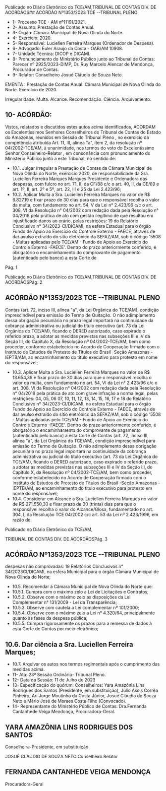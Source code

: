 Publicado  no  Diário  Eletrônico do TCE/AM,TRIBUNAL DE CONTAS DIV. DE ACÓRDÃOS## ACÓRDÃO Nº1353/2023  TCE --TRIBUNAL PLENO

- 1- Processo TCE - AM nº11191/2021.
- 2- Assunto: Prestação de Contas Anual.
- 3- Órgão: Câmara Municipal de Nova Olinda do Norte.
- 4- Exercício: 2020.
- 5- Responsável: Luciellen Ferreira Marques (Ordenador de Despesa).
- 6- Advogado: Euler Araujo da Costa - OAB/AM 10908.
- 7- Unidade Técnica: DICOP e DICAMI.
- 8- Pronunciamento  do  Ministério  Público  junto  ao  Tribunal  de  Contas: Parecer  nº 2925/2023-DIMP, Dr. Ruy Marcelo Alencar de Mendonça, Procurador de Contas.
- 9- Relator: Conselheiro Josué Cláudio de Souza Neto.

EMENTA : Prestação  de  Contas  Anual. Câmara Municipal  de  Nova  Olinda  do  Norte.  Exercício  de 2020.

Irregularidade. Multa. Alcance. Recomendação. Ciência. Arquivamento.

## 10-  ACÓRDÃO:

Vistos, relatados e discutidos estes autos acima identificados, ACORDAM os Excelentíssimos Senhores Conselheiros do Tribunal de Contas do Estado do Amazonas, reunidos em Sessão do Tribunal Pleno , no exercício da competência atribuída Art. 11, III, alínea "a", item 2, da resolução nº 04/2002-TCE/AM, à unanimidade, nos termos do voto do  Excelentíssimo  Senhor  Conselheiro-Relator ,  em  consonância com  pronunciamento do Ministério Público junto a este Tribunal, no sentido de:

- 10.1. Julgar irregular a Prestação de Contas da Câmara Municipal de Nova Olinda do Norte, exercício 2020, de responsabilidade da Sra. Luciellen Ferreira Marques Marques Presidente e Ordenadora das despesas, com fulcro no art. 71, II, da CF/88 c/c o art. 40, II, da CE/89 e art. 1º, II, art. 2º e 5º, art. 22, III e 25 da Lei 2.423/96;
- 10.2. Aplicar  Multa a Sra. Luciellen  Ferreira  Marques no  valor  de R$ 6.827,19 e fixar prazo  de  30  dias para  que  o  responsável  recolha  o valor da multa, com fundamento no art. 54, V da Lei n° 2.423/96 c/c o art. 308, VI da Resolução  n° 04/2002 com  redação  dada  pela Resolução n° 04/2018 pela prática de ato com gestão ilegítimo de que resultou  em  injustificado  danos  ao  erário,  pelas  restrições:  19  do Relatório Conclusivo n° 34/2023-CI/DICAMI, na esfera Estadual para o órgão  Fundo  de  Apoio  ao  Exercício  do  Controle  Externo  -  FAECE, através de dar avulso extraído do sítio eletrônico da SEFAZ/AM, sob o código  '5508  -  Multas  aplicadas  pelo  TCE/AM  -  Fundo  de  Apoio  ao Exercício do Controle Externo -FAECE'. Dentro do prazo anteriormente conferido, é obrigatório o encaminhamento do comprovante de pagamento (autenticado pelo banco) a esta Corte de

Pág. 1

Publicado  no  Diário  Eletrônico do TCE/AM,TRIBUNAL DE CONTAS DIV. DE ACÓRDÃOSPág. 2

## ACÓRDÃO Nº1353/2023  TCE --TRIBUNAL PLENO

Contas  (art.  72,  inciso  III,  alínea  "a",  da  Lei  Orgânica  do  TCE/AM), condição  imprescindível  para  emissão  do  Termo  de  Quitação.  O  não adimplemento dessa obrigação pecuniária no prazo legal importará na continuidade da cobrança administrativa ou judicial do título executivo (art.  73  da  Lei  Orgânica  do  TCE/AM),  ficando  o  DERED  autorizado, caso  expirado  o  referido  prazo,  a  adotar  as  medidas  previstas  nas subseções  III  e  IV  da  Seção  III,  do  Capítulo  X,  da  Resolução  nº 04/2002-TCE/AM,  bem  como  proceder,  conforme  estabelecido  no Acordo de Cooperação firmado com o Instituto de Estudos de Protesto de Títulos do Brasil -Seção Amazonas -IEPTB/AM, ao encaminhamento  do  título executivo para protesto em  nome  do responsável;

- 10.3. Aplicar  Multa a Sra. Luciellen  Ferreira  Marques no  valor  de R$ 13.654,39 e  fixar prazo de 30 dias para que o responsável recolha o valor da multa, com fundamento no art. 54, VI da Lei n° 2.423/96 c/c o art. 308, VI da Resolução  n° 04/2002 com  redação  dada  pela Resolução n° 04/2018 pela prática de ato com grave infração a norma legal, pelas restrições: 04, 05, 06 07, 10, 11, 12, 13, 14, 15, 16, 17 e 18 do Relatório Conclusivo n° 34/2023-CI/DICAMI, na esfera Estadual para o  órgão  Fundo  de  Apoio  ao  Exercício  do  Controle  Externo  -  FAECE, através de dar avulso extraído do sítio eletrônico da SEFAZ/AM, sob o código  '5508  -  Multas  aplicadas  pelo  TCE/AM  -  Fundo  de  Apoio  ao Exercício do Controle Externo -FAECE'. Dentro do prazo anteriormente conferido, é obrigatório o encaminhamento do comprovante de pagamento (autenticado pelo banco) a esta Corte de Contas  (art.  72,  inciso  III,  alínea  "a",  da  Lei  Orgânica  do  TCE/AM), condição  imprescindível  para  emissão  do  Termo  de  Quitação.  O  não adimplemento dessa obrigação pecuniária no prazo legal importará na continuidade da cobrança administrativa ou judicial do título executivo (art.  73  da  Lei  Orgânica  do  TCE/AM),  ficando  o  DERED  autorizado, caso  expirado  o  referido  prazo,  a  adotar  as  medidas  previstas  nas subseções  III  e  IV  da  Seção  III,  do  Capítulo  X,  da  Resolução  nº 04/2002-TCE/AM,  bem  como  proceder,  conforme  estabelecido  no Acordo de Cooperação firmado com o Instituto de Estudos de Protesto de Títulos do Brasil -Seção Amazonas -IEPTB/AM, ao encaminhamento  do  título executivo para protesto em  nome  do responsável;
- 10.4. Considerar em Alcance a Sra. Luciellen Ferreira Marques no valor de R$ 271.550,30 e fixar prazo de 30 (trinta) dias para que o responsável recolha  o  valor  do  Alcance/Glosa,  fundamentado  no  art.  304,  I,  da Resolução TCE 04/2002 c/c art. 53 da Lei nº 2.423/1996, em razão de

Publicado  no  Diário  Eletrônico do TCE/AM,

TRIBUNAL DE CONTAS DIV. DE ACÓRDÃOSPág. 3

## ACÓRDÃO Nº1353/2023  TCE --TRIBUNAL PLENO

despesas  não  comprovadas:  19  Relatórios  Conclusivos  n° 34/2023CI/DICAMI, na esfera Municipal para o órgão Câmara Municipal de Nova Olinda do Norte;

- 10.5. Recomendar à Câmara Municipal de Nova Olinda do Norte que:
- 10.5.1. Cumpra  com  o  máximo  zelo  a  Lei  de  Licitações e Contratos;
- 10.5.2. Observe  com  o  máximo  zelo  as  disposições  da  Lei Complementar n° 131/2009 - Lei da Transparência;
- 10.5.3. Observe com cautela a Lei complementar nº 101/2000;
- 10.5.4. Observe com o máximo zelo a Lei n° 4.320/64, principalmente quanto às fases da despesa pública;
- 10.5.5. Cumpra  rigorosamente  os  prazos  para  a  remessa  de dados à esta Corte de Contas por meio eletrônico;

## 10.6. Dar ciência a Sra. Luciellen Ferreira Marques;

- 10.7. Arquivar os  autos  nos  termos  regimentais após  o  cumprimento  das medidas acima.
- 11-  Ata: 23ª Sessão Ordinária- Tribunal Pleno.
- 12-  Data da Sessão: 11 de Julho de 2023
- 13-  Especificação  do  quórum: Conselheiros:  Yara  Amazônia  Lins  Rodrigues  dos Santos (Presidente, em substituição), Júlio Assis Corrêa Pinheiro, Ari Jorge Moutinho da Costa Júnior, Josué Cláudio de Souza Neto e Mário José de Moraes Costa Filho (Convocado).
- 14-  Representante do Ministério Público de Contas: Dra.Fernanda Cantanhede Veiga Mendonça, Procuradora-Geral.

## YARA AMAZÔNIA LINS RODRIGUES DOS SANTOS

Conselheira-Presidente, em substituição

JOSUÉ CLÁUDIO DE SOUZA NETO Conselheiro Relator

## FERNANDA CANTANHEDE VEIGA MENDONÇA

Procuradora-Geral